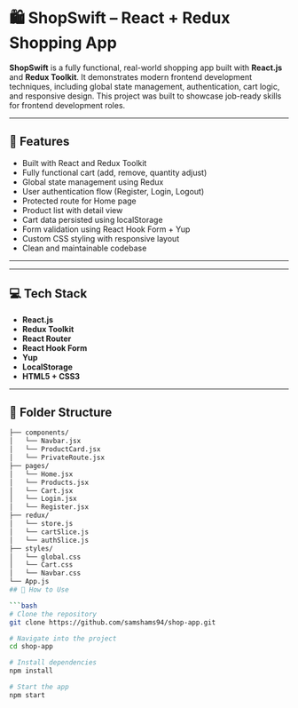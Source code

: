 # 🛍️ ShopSwift – React + Redux Shopping App

**ShopSwift** is a fully functional, real-world shopping app built with **React.js** and **Redux Toolkit**. It demonstrates modern frontend development techniques, including global state management, authentication, cart logic, and responsive design. This project was built to showcase job-ready skills for frontend development roles.

---

## 🚀 Features

-  Built with React and Redux Toolkit
-  Fully functional cart (add, remove, quantity adjust)
-  Global state management using Redux
-  User authentication flow (Register, Login, Logout)
-  Protected route for Home page
-  Product list with detail view
-  Cart data persisted using localStorage
-  Form validation using React Hook Form + Yup
-  Custom CSS styling with responsive layout
-  Clean and maintainable codebase

---

---

## 💻 Tech Stack

- **React.js**
- **Redux Toolkit**
- **React Router**
- **React Hook Form**
- **Yup**
- **LocalStorage**
- **HTML5 + CSS3**

---

## 📁 Folder Structure

```bash
├── components/
│   └── Navbar.jsx
│   └── ProductCard.jsx
│   └── PrivateRoute.jsx
├── pages/
│   └── Home.jsx
│   └── Products.jsx
│   └── Cart.jsx
│   └── Login.jsx
│   └── Register.jsx
├── redux/
│   └── store.js
│   └── cartSlice.js
│   └── authSlice.js
├── styles/
│   └── global.css
│   └── Cart.css
│   └── Navbar.css
└── App.js
## 🧠 How to Use

```bash
# Clone the repository
git clone https://github.com/samshams94/shop-app.git

# Navigate into the project
cd shop-app

# Install dependencies
npm install

# Start the app
npm start
